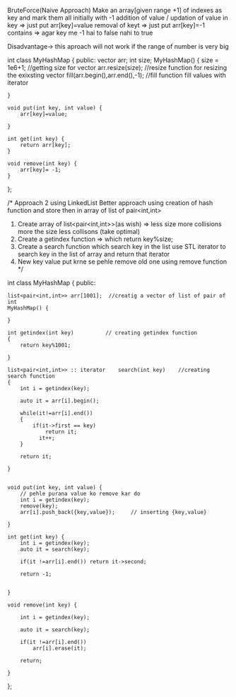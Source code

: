 BruteForce(Naive Approach)
  Make an array[given range +1] of indexes as key and mark them all initially with -1 
  addition of value / updation of value in  key => just put arr[key]=value
 removal of keyt => just put arr[key]=-1
 contains => agar key me -1 hai to false nahi to true

Disadvantage-> this aproach will not work if the range of number is very big 


int class MyHashMap {
public:
   vector<int> arr;
    int size;
    MyHashMap() {
        size = 1e6+1;   //getting size for vector
        arr.resize(size); //resize function for resizing the exixsting vector
        fill(arr.begin(),arr.end(),-1); //fill function fill values with iterator
        
    }
    
    void put(int key, int value) {
        arr[key]=value;
        
    }
    
    int get(int key) {
        return arr[key];
    }
    
    void remove(int key) {
        arr[key]= -1;
    }
};

/*
Approach 2 using LinkedList
  Better approach using creation of hash function and store then in array of list of pair<int,int>
  1) Create array of list<pair<int,int>>(as wish)  => less size more collisions more the size less collisons (take optimal)
  2) Create a getindex function => which return key%size;
  3) Create a search function which search key in the list use STL iterator to search key in the list of array and return that iterator 
  4) New key value put krne se pehle remove old one using remove function
*/


int class MyHashMap {
public:
    
    list<pair<int,int>> arr[1001];  //creatig a vector of list of pair of int
    MyHashMap() {
        
    }
    
    int getindex(int key)          // creating getindex function
    {
        return key%1001;
        
    }
    
    list<pair<int,int>> :: iterator    search(int key)    //creating search function
    {
        int i = getindex(key);
        
        auto it = arr[i].begin();
        
        while(it!=arr[i].end())
        {
            if(it->first == key)
                return it;
              it++;  
        }
        
        return it;  
        
    }
    
    
    void put(int key, int value) {
        // pehle purana value ko remove kar do
        int i = getindex(key);
        remove(key);
        arr[i].push_back({key,value});     // inserting {key,value}
         
    }
    
    int get(int key) {
        int i = getindex(key);
        auto it = search(key);
        
        if(it !=arr[i].end()) return it->second;
        
        return -1;
        
        
    }
    
    void remove(int key) {
        
        int i = getindex(key);
        
        auto it = search(key);
        
        if(it !=arr[i].end())
            arr[i].erase(it);   
        
        return;
        
    }
};